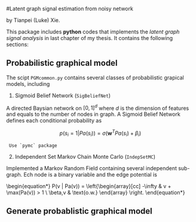 #Latent graph signal estimation from noisy network

by Tianpei (Luke) Xie. 

This package includes __python__ codes that implements the _latent graph signal analysis_ in last chapter of my thesis. It contains the following sections: 

## Probabilistic graphical model 

The scipt `PGMcommon.py` contains several classes of probabilistic grapical models, including 

  1. Sigmoid Belief Network (`SigBeliefNet`)

   A directed Baysian network on $[0,1]^d$ where $d$ is the dimension of features and equals to the number of nodes in graph. A Sigmoid Belief Network defines each conditional probability as 

$$ p(s_{i} = 1 | Pa(s_{i})) = \sigma\left(\mathbf{w}^{T}Pa(s_{i}) + \beta_{i} \right)  $$

     Use `pymc` package 

   2. Independent Set Markov Chain Monte Carlo (`IndepSetMC`)

   Implemented a Markov Random Field containing several independent sub-graph. Ech node is a binary variable and the edge potential is

   \begin{equation*}
      P(v | Pa(v)) = \left\{\begin{array}[cc] 
                                   -\infty  & v + \max(Pa(v)) > 1 \\
                                    \beta\,v & \text{o.w.} \end{array} \right.
   \end{equation*}
  


## Generate probablistic graphical model


